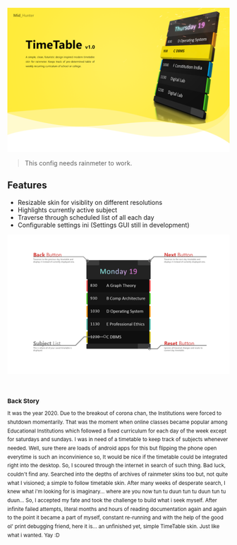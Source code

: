 ![](img/head.png)

> This config needs rainmeter to work.

## Features
- Resizable skin for visiblity on different resolutions
- Highlights currently active subject
- Traverse through scheduled list of all each day
- Configurable settings ini (Settings GUI still in development)

![](img/features.png)

<br>

<sup>
<h3>Back Story</h3>
It was the year 2020. Due to the breakout of corona chan, the Institutions were forced to shutdown momentarily. That was the moment when online classes became popular among Educational Institutions which followed a fixed curriculum for each day of the week except for saturdays and sundays.
I was in need of a timetable to keep track of subjects whenever needed. Well, sure there are loads of android apps for this but flipping the phone open everytime is such an inconvinience so, It would be nice if the timetable could be integrated right into the desktop. So, I scoured through the internet in search of such thing. Bad luck, couldn't find any. Searched into the depths of archives of rainmeter skins too but, not quite what I visioned; a simple to follow timetable skin. After many weeks of desperate search, I knew what i'm looking for is imaginary... where are you now tun tu duun tun tu duun tun tu duun...
So, I accepted my fate and took the challenge to build what i seek myself. After infinite failed attempts, literal months and hours of reading documentation again and again to the point it became a part of myself, constant re-running and with the help of the good ol' print debugging friend, here it is... an unfinished yet, simple TimeTable skin. Just like what i wanted. Yay :D</sup>
